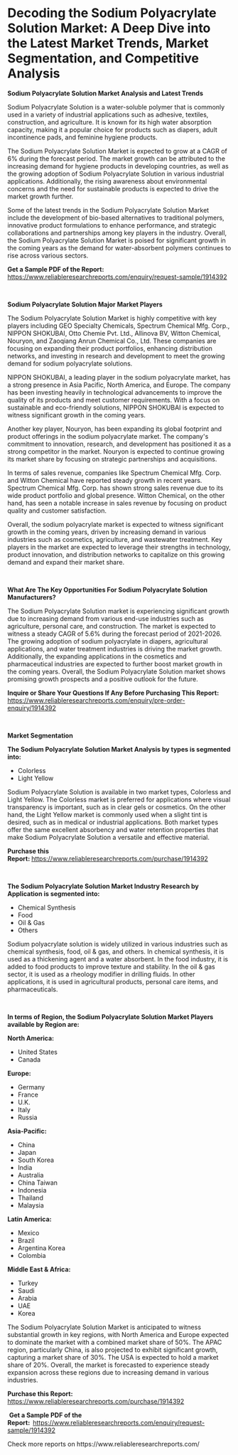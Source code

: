 <p><h1>Decoding the Sodium Polyacrylate Solution Market: A Deep Dive into the Latest Market Trends, Market Segmentation, and Competitive Analysis</h1></p><p><strong>Sodium Polyacrylate Solution Market Analysis and Latest Trends</strong></p>
<p><p>Sodium Polyacrylate Solution is a water-soluble polymer that is commonly used in a variety of industrial applications such as adhesive, textiles, construction, and agriculture. It is known for its high water absorption capacity, making it a popular choice for products such as diapers, adult incontinence pads, and feminine hygiene products.</p><p>The Sodium Polyacrylate Solution Market is expected to grow at a CAGR of 6% during the forecast period. The market growth can be attributed to the increasing demand for hygiene products in developing countries, as well as the growing adoption of Sodium Polyacrylate Solution in various industrial applications. Additionally, the rising awareness about environmental concerns and the need for sustainable products is expected to drive the market growth further.</p><p>Some of the latest trends in the Sodium Polyacrylate Solution Market include the development of bio-based alternatives to traditional polymers, innovative product formulations to enhance performance, and strategic collaborations and partnerships among key players in the industry. Overall, the Sodium Polyacrylate Solution Market is poised for significant growth in the coming years as the demand for water-absorbent polymers continues to rise across various sectors.</p></p>
<p><strong>Get a Sample PDF of the Report:&nbsp;</strong> <a href="https://www.reliableresearchreports.com/enquiry/request-sample/1914392">https://www.reliableresearchreports.com/enquiry/request-sample/1914392</a></p>
<p>&nbsp;</p>
<p><strong>Sodium Polyacrylate Solution Major Market Players</strong></p>
<p><p>The Sodium Polyacrylate Solution Market is highly competitive with key players including GEO Specialty Chemicals, Spectrum Chemical Mfg. Corp., NIPPON SHOKUBAI, Otto Chemie Pvt. Ltd., Allinova BV, Witton Chemical, Nouryon, and Zaoqiang Anrun Chemical Co., Ltd. These companies are focusing on expanding their product portfolios, enhancing distribution networks, and investing in research and development to meet the growing demand for sodium polyacrylate solutions.</p><p>NIPPON SHOKUBAI, a leading player in the sodium polyacrylate market, has a strong presence in Asia Pacific, North America, and Europe. The company has been investing heavily in technological advancements to improve the quality of its products and meet customer requirements. With a focus on sustainable and eco-friendly solutions, NIPPON SHOKUBAI is expected to witness significant growth in the coming years.</p><p>Another key player, Nouryon, has been expanding its global footprint and product offerings in the sodium polyacrylate market. The company's commitment to innovation, research, and development has positioned it as a strong competitor in the market. Nouryon is expected to continue growing its market share by focusing on strategic partnerships and acquisitions.</p><p>In terms of sales revenue, companies like Spectrum Chemical Mfg. Corp. and Witton Chemical have reported steady growth in recent years. Spectrum Chemical Mfg. Corp. has shown strong sales revenue due to its wide product portfolio and global presence. Witton Chemical, on the other hand, has seen a notable increase in sales revenue by focusing on product quality and customer satisfaction.</p><p>Overall, the sodium polyacrylate market is expected to witness significant growth in the coming years, driven by increasing demand in various industries such as cosmetics, agriculture, and wastewater treatment. Key players in the market are expected to leverage their strengths in technology, product innovation, and distribution networks to capitalize on this growing demand and expand their market share.</p></p>
<p>&nbsp;</p>
<p><strong>What Are The Key Opportunities For Sodium Polyacrylate Solution Manufacturers?</strong></p>
<p><p>The Sodium Polyacrylate Solution market is experiencing significant growth due to increasing demand from various end-use industries such as agriculture, personal care, and construction. The market is expected to witness a steady CAGR of 5.6% during the forecast period of 2021-2026. The growing adoption of sodium polyacrylate in diapers, agricultural applications, and water treatment industries is driving the market growth. Additionally, the expanding applications in the cosmetics and pharmaceutical industries are expected to further boost market growth in the coming years. Overall, the Sodium Polyacrylate Solution market shows promising growth prospects and a positive outlook for the future.</p></p>
<p><strong>Inquire or Share Your Questions If Any Before Purchasing This Report:</strong> <a href="https://www.reliableresearchreports.com/enquiry/pre-order-enquiry/1914392">https://www.reliableresearchreports.com/enquiry/pre-order-enquiry/1914392</a></p>
<p>&nbsp;</p>
<p><strong>Market Segmentation</strong></p>
<p><strong>The Sodium Polyacrylate Solution Market Analysis by types is segmented into:</strong></p>
<p><ul><li>Colorless</li><li>Light Yellow</li></ul></p>
<p><p>Sodium Polyacrylate Solution is available in two market types, Colorless and Light Yellow. The Colorless market is preferred for applications where visual transparency is important, such as in clear gels or cosmetics. On the other hand, the Light Yellow market is commonly used when a slight tint is desired, such as in medical or industrial applications. Both market types offer the same excellent absorbency and water retention properties that make Sodium Polyacrylate Solution a versatile and effective material.</p></p>
<p><strong>Purchase this Report:&nbsp;</strong><a href="https://www.reliableresearchreports.com/purchase/1914392">https://www.reliableresearchreports.com/purchase/1914392</a></p>
<p>&nbsp;</p>
<p><strong>The Sodium Polyacrylate Solution Market Industry Research by Application is segmented into:</strong></p>
<p><ul><li>Chemical Synthesis</li><li>Food</li><li>Oil & Gas</li><li>Others</li></ul></p>
<p><p>Sodium polyacrylate solution is widely utilized in various industries such as chemical synthesis, food, oil & gas, and others. In chemical synthesis, it is used as a thickening agent and a water absorbent. In the food industry, it is added to food products to improve texture and stability. In the oil & gas sector, it is used as a rheology modifier in drilling fluids. In other applications, it is used in agricultural products, personal care items, and pharmaceuticals.</p></p>
<p>&nbsp;</p>
<p><strong>In terms of Region, the Sodium Polyacrylate Solution Market Players available by Region are:</strong></p>
<p>
    <p> <strong> North America: </strong>
        <ul>
            <li>United States</li>
            <li>Canada</li>
        </ul>
        </p> 
    <p> <strong> Europe: </strong>
        <ul>
            <li>Germany</li>
            <li>France</li>
            <li>U.K.</li>
            <li>Italy</li>
            <li>Russia</li>
        </ul>
        </p> 
    <p> <strong> Asia-Pacific: </strong>
        <ul>
            <li>China</li>
            <li>Japan</li>
            <li>South Korea</li>
            <li>India</li>
            <li>Australia</li>
            <li>China Taiwan</li>
            <li>Indonesia</li>
            <li>Thailand</li>
            <li>Malaysia</li>
        </ul>
        </p> 
    <p> <strong> Latin America: </strong>
        <ul>
            <li>Mexico</li>
            <li>Brazil</li>
            <li>Argentina Korea</li>
            <li>Colombia</li>
        </ul>
        </p> 
    <p> <strong> Middle East & Africa: </strong>
        <ul>
            <li>Turkey</li>
            <li>Saudi</li>
            <li>Arabia</li>
            <li>UAE</li>
            <li>Korea</li>
        </ul>
    </p>
    </p>
<p><p>The Sodium Polyacrylate Solution Market is anticipated to witness substantial growth in key regions, with North America and Europe expected to dominate the market with a combined market share of 50%. The APAC region, particularly China, is also projected to exhibit significant growth, capturing a market share of 30%. The USA is expected to hold a market share of 20%. Overall, the market is forecasted to experience steady expansion across these regions due to increasing demand in various industries.</p></p>
<p><strong>Purchase this Report: </strong><a href="https://www.reliableresearchreports.com/purchase/1914392">https://www.reliableresearchreports.com/purchase/1914392</a></p>
<p>&nbsp;<strong>Get a Sample PDF of the Report:&nbsp;&nbsp;</strong><a href="https://www.reliableresearchreports.com/enquiry/request-sample/1914392">https://www.reliableresearchreports.com/enquiry/request-sample/1914392</a></p>
<p><strong></strong></p>
<p>Check more reports on https://www.reliableresearchreports.com/</p>